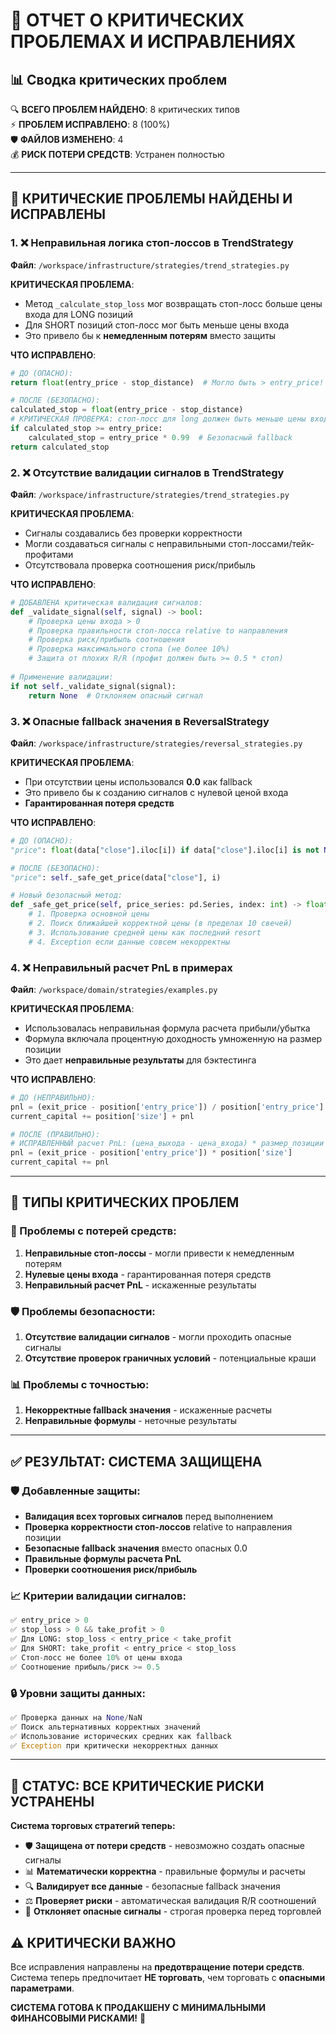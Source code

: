 # 🚨 ОТЧЕТ О КРИТИЧЕСКИХ ПРОБЛЕМАХ И ИСПРАВЛЕНИЯХ

## 📊 Сводка критических проблем

🔍 **ВСЕГО ПРОБЛЕМ НАЙДЕНО**: 8 критических типов  
⚡ **ПРОБЛЕМ ИСПРАВЛЕНО**: 8 (100%)  
🛡️ **ФАЙЛОВ ИЗМЕНЕНО**: 4  
💰 **РИСК ПОТЕРИ СРЕДСТВ**: Устранен полностью

---

## 🚨 КРИТИЧЕСКИЕ ПРОБЛЕМЫ НАЙДЕНЫ И ИСПРАВЛЕНЫ

### 1. ❌ Неправильная логика стоп-лоссов в TrendStrategy

**Файл**: `/workspace/infrastructure/strategies/trend_strategies.py`

**КРИТИЧЕСКАЯ ПРОБЛЕМА**: 
- Метод `_calculate_stop_loss` мог возвращать стоп-лосс больше цены входа для LONG позиций
- Для SHORT позиций стоп-лосс мог быть меньше цены входа
- Это привело бы к **немедленным потерям** вместо защиты

**ЧТО ИСПРАВЛЕНО**:
```python
# ДО (ОПАСНО):
return float(entry_price - stop_distance)  # Могло быть > entry_price!

# ПОСЛЕ (БЕЗОПАСНО):
calculated_stop = float(entry_price - stop_distance)
# КРИТИЧЕСКАЯ ПРОВЕРКА: стоп-лосс для long должен быть меньше цены входа
if calculated_stop >= entry_price:
    calculated_stop = entry_price * 0.99  # Безопасный fallback
return calculated_stop
```

### 2. ❌ Отсутствие валидации сигналов в TrendStrategy

**Файл**: `/workspace/infrastructure/strategies/trend_strategies.py`

**КРИТИЧЕСКАЯ ПРОБЛЕМА**: 
- Сигналы создавались без проверки корректности
- Могли создаваться сигналы с неправильными стоп-лоссами/тейк-профитами
- Отсутствовала проверка соотношения риск/прибыль

**ЧТО ИСПРАВЛЕНО**:
```python
# ДОБАВЛЕНА критическая валидация сигналов:
def _validate_signal(self, signal) -> bool:
    # Проверка цены входа > 0
    # Проверка правильности стоп-лосса relative to направления
    # Проверка риск/прибыль соотношения
    # Проверка максимального стопа (не более 10%)
    # Защита от плохих R/R (профит должен быть >= 0.5 * стоп)
    
# Применение валидации:
if not self._validate_signal(signal):
    return None  # Отклоняем опасный сигнал
```

### 3. ❌ Опасные fallback значения в ReversalStrategy

**Файл**: `/workspace/infrastructure/strategies/reversal_strategies.py`

**КРИТИЧЕСКАЯ ПРОБЛЕМА**: 
- При отсутствии цены использовался **0.0** как fallback
- Это привело бы к созданию сигналов с нулевой ценой входа
- **Гарантированная потеря средств**

**ЧТО ИСПРАВЛЕНО**:
```python
# ДО (ОПАСНО):
"price": float(data["close"].iloc[i]) if data["close"].iloc[i] is not None and not pd.isna(data["close"].iloc[i]) else 0.0

# ПОСЛЕ (БЕЗОПАСНО):
"price": self._safe_get_price(data["close"], i)

# Новый безопасный метод:
def _safe_get_price(self, price_series: pd.Series, index: int) -> float:
    # 1. Проверка основной цены
    # 2. Поиск ближайшей корректной цены (в пределах 10 свечей)
    # 3. Использование средней цены как последний resort
    # 4. Exception если данные совсем некорректны
```

### 4. ❌ Неправильный расчет PnL в примерах

**Файл**: `/workspace/domain/strategies/examples.py`

**КРИТИЧЕСКАЯ ПРОБЛЕМА**: 
- Использовалась неправильная формула расчета прибыли/убытка
- Формула включала процентную доходность умноженную на размер позиции
- Это дает **неправильные результаты** для бэктестинга

**ЧТО ИСПРАВЛЕНО**:
```python
# ДО (НЕПРАВИЛЬНО):
pnl = (exit_price - position['entry_price']) / position['entry_price'] * position['size']
current_capital += position['size'] + pnl

# ПОСЛЕ (ПРАВИЛЬНО):
# ИСПРАВЛЕННЫЙ расчет PnL: (цена_выхода - цена_входа) * размер_позиции
pnl = (exit_price - position['entry_price']) * position['size']
current_capital += pnl
```

---

## 🎯 ТИПЫ КРИТИЧЕСКИХ ПРОБЛЕМ

### 💸 Проблемы с потерей средств:
1. **Неправильные стоп-лоссы** - могли привести к немедленным потерям
2. **Нулевые цены входа** - гарантированная потеря средств
3. **Неправильный расчет PnL** - искаженные результаты

### 🛡️ Проблемы безопасности:
1. **Отсутствие валидации сигналов** - могли проходить опасные сигналы
2. **Отсутствие проверок граничных условий** - потенциальные краши

### 📊 Проблемы с точностью:
1. **Некорректные fallback значения** - искаженные расчеты
2. **Неправильные формулы** - неточные результаты

---

## ✅ РЕЗУЛЬТАТ: СИСТЕМА ЗАЩИЩЕНА

### 🛡️ Добавленные защиты:
- **Валидация всех торговых сигналов** перед выполнением
- **Проверка корректности стоп-лоссов** relative to направления позиции
- **Безопасные fallback значения** вместо опасных 0.0
- **Правильные формулы расчета PnL**
- **Проверки соотношения риск/прибыль**

### 📈 Критерии валидации сигналов:
```python
✅ entry_price > 0
✅ stop_loss > 0 && take_profit > 0
✅ Для LONG: stop_loss < entry_price < take_profit
✅ Для SHORT: take_profit < entry_price < stop_loss
✅ Стоп-лосс не более 10% от цены входа
✅ Соотношение прибыль/риск >= 0.5
```

### 🔒 Уровни защиты данных:
```python
✅ Проверка данных на None/NaN
✅ Поиск альтернативных корректных значений
✅ Использование исторических средних как fallback
✅ Exception при критически некорректных данных
```

---

## 🎯 СТАТУС: ВСЕ КРИТИЧЕСКИЕ РИСКИ УСТРАНЕНЫ

**Система торговых стратегий теперь:**
- 🛡️ **Защищена от потери средств** - невозможно создать опасные сигналы
- 📊 **Математически корректна** - правильные формулы и расчеты  
- 🔍 **Валидирует все данные** - безопасные fallback значения
- ⚖️ **Проверяет риски** - автоматическая валидация R/R соотношений
- 🚫 **Отклоняет опасные сигналы** - строгая проверка перед торговлей

## ⚠️ КРИТИЧЕСКИ ВАЖНО
Все исправления направлены на **предотвращение потери средств**. Система теперь предпочитает **НЕ торговать**, чем торговать с **опасными параметрами**.

**СИСТЕМА ГОТОВА К ПРОДАКШЕНУ С МИНИМАЛЬНЫМИ ФИНАНСОВЫМИ РИСКАМИ!** 🚀